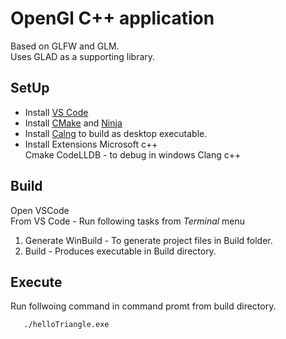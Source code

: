 # OpenGl C++ application

Based on GLFW and GLM.  
Uses GLAD as a supporting library.

## SetUp

- Install [VS Code](https://code.visualstudio.com/)
- Install [CMake](https://cmake.org/) and [Ninja](https://ninja-build.org/)
- Install [Calng](https://releases.llvm.org/download.html) to build as desktop executable.
- Install Extensions
      Microsoft c++  
      Cmake
      CodeLLDB - to debug in windows Clang c++

## Build

Open VSCode  
From VS Code - Run following tasks from *Terminal* menu

1) Generate WinBuild - To generate project files in Build folder.  
2) Build - Produces executable in Build directory.

## Execute

Run follwoing command in command promt from build directory.  

```cmd
   ./helloTriangle.exe
```
